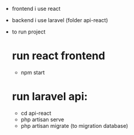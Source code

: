 * frontend i use react
* backend i use laravel (folder api-react)

* to run project

  # run react frontend
    - npm start
  # run laravel api: 
    - cd api-react
    - php artisan serve
    - php artisan migrate (to migration database)
  
